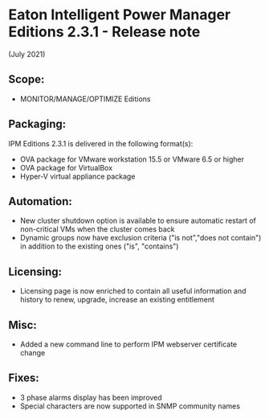 # Eaton Intelligent Power Manager Editions 2.3.1 - Release note
(July 2021)

## Scope:
* MONITOR/MANAGE/OPTIMIZE Editions

## Packaging:
IPM Editions 2.3.1 is delivered in the following format(s):
* OVA package for VMware workstation 15.5 or VMware 6.5 or higher
* OVA package for VirtualBox
* Hyper-V virtual appliance package

## Automation:
* New cluster shutdown option is available to ensure automatic restart of non-critical VMs when the cluster comes back
* Dynamic groups now have exclusion criteria ("is not","does not contain") in addition to the existing ones ("is", "contains")

## Licensing:
* Licensing page is now enriched to contain all useful information and history to renew, upgrade, increase an existing entitlement

## Misc:
* Added a new command line to perform IPM webserver certificate change

## Fixes:
* 3 phase alarms display has been improved
* Special characters are now supported in SNMP community names
